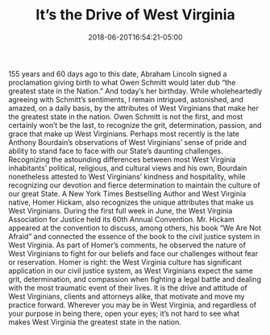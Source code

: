 ---
title: It’s the Drive of West Virginia
date: 2018-06-20T16:54:21-05:00
draft: false
body: >-
  155 years and 60 days ago to this date, Abraham Lincoln signed a proclamation giving birth to what Owen Schmitt would later dub “the greatest state in the Nation.” And today’s her birthday. While wholeheartedly agreeing with Schmitt’s sentiments, I remain intrigued, astonished, and amazed, on a daily basis, by the attributes of West Virginians that make her the greatest state in the nation.

  Owen Schmitt is not the first, and most certainly won’t be the last, to recognize the grit, determination, passion, and grace that make up West Virginians. Perhaps most recently is the late Anthony Bourdain’s observations of West Virginians’ sense of pride and ability to stand face to face with our State’s daunting challenges. Recognizing the astounding differences between most West Virginia inhabitants’ political, religious, and cultural views and his own, Bourdain nonetheless attested to West Virginians’ kindness and hospitality, while recognizing our devotion and fierce determination to maintain the culture of our great State.

  A New York Times Bestselling Author and West Virginia native, Homer Hickam, also recognizes the unique attributes that make us West Virginians. During the first full week in June, the West Virginia Association for Justice held its 60th Annual Convention. Mr. Hickam appeared at the convention to discuss, among others, his book “We Are Not Afraid” and connected the essence of the book to the civil justice system in West Virginia. As part of Homer’s comments, he observed the nature of West Virginians to fight for our beliefs and face our challenges without fear or reservation.

  Homer is right: the West Virginia culture has significant application in our civil justice system, as West Virginians expect the same grit, determination, and compassion when fighting a legal battle and dealing with the most traumatic event of their lives. It is the drive and attitude of West Virginians, clients and attorneys alike, that motivate and move my practice forward.

  Wherever you may be in West Virginia, and regardless of your purpose in being there, open your eyes; it’s not hard to see what makes West Virginia the greatest state in the nation.
---
